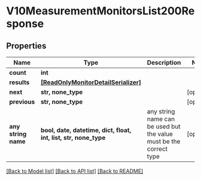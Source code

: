# V10MeasurementMonitorsList200Response


## Properties
Name | Type | Description | Notes
------------ | ------------- | ------------- | -------------
**count** | **int** |  | 
**results** | [**[ReadOnlyMonitorDetailSerializer]**](ReadOnlyMonitorDetailSerializer.md) |  | 
**next** | **str, none_type** |  | [optional] 
**previous** | **str, none_type** |  | [optional] 
**any string name** | **bool, date, datetime, dict, float, int, list, str, none_type** | any string name can be used but the value must be the correct type | [optional]

[[Back to Model list]](../README.md#documentation-for-models) [[Back to API list]](../README.md#documentation-for-api-endpoints) [[Back to README]](../README.md)


